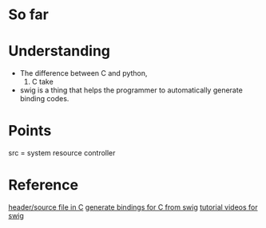 # So far


# Understanding
- The difference between C and python, 
  1. C take 
- swig is a thing that helps the programmer to automatically generate binding codes.

# Points
src = system resource controller

# Reference
[header/source file in C](https://cs.brynmawr.edu/Courses/cs246/spring2013/slides/04FunctionsAndHeaderFiles.pdf)
[generate bindings for C from swig](https://en.opensuse.org/images/e/eb/Kkaempf_KnowledgeSharing_Swig.pdf)
[tutorial videos for swig](https://www.youtube.com/watch?v=J-iVTLp6M9I&t=12s)

